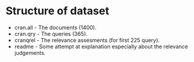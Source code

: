 # Structure of dataset

* cran.all - The documents (1400).
* cran.qry - The queries (365).
* cranqrel - The relevance assesments (for first 225 query).
* readme - Some attempt at explanation especially about the relevance judgements.